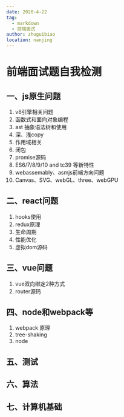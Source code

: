 ```yaml
---
date: 2020-4-22
tag: 
  - markdown
  - 前端面试
author: zhuguibiao
location: nanjing  
---
```


# 前端面试题自我检测
## 一、js原生问题
1. v8引擎相关问题
2. 函数式和面向对象编程
3. ast 抽象语法树和使用
4. 深、浅copy
5. 作用域相关
6. 闭包
7. promise源码
8. ES6/7/8/9/10 and tc39 等新特性
9. webassemably、asmjs前端方向问题
10. Canvas、SVG、webGL、three、webGPU

## 二、react问题
1. hooks使用
2. redux原理
3. 生命周期
4. 性能优化
5. 虚拟dom源码

## 三、vue问题
1. vue双向绑定2种方式
2. router源码

## 四、node和webpack等
1. webpack 原理
2. tree-shaking
3. node

## 五、测试

## 六、算法

## 七、计算机基础